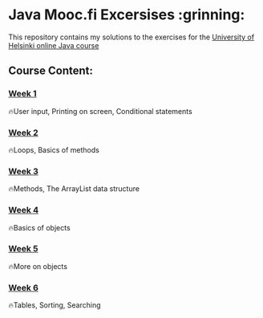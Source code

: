 <h1> Java Mooc.fi Excersises :grinning:</h1>


This repository contains my solutions to the exercises for the [University of Helsinki online Java course](https://moocfi.github.io/courses/2013/programming-part-1/)
<h2>Course Content:</h2>

[<h3>Week 1</h3>](https://github.com/ekaterinadvolkova/Java-exercises-from-Mooc.fi-course/tree/main/Week1)

:fire:User input, Printing on screen, Conditional statements

[<h3>Week 2</h3>](https://github.com/ekaterinadvolkova/Java-exercises-from-Mooc.fi-course/tree/main/Week_2)
:fire:Loops, Basics of methods

[<h3>Week 3</h3>](https://github.com/ekaterinadvolkova/Java-exercises-from-Mooc.fi-course/tree/main/Week_3)
:fire:Methods, The ArrayList data structure

[<h3>Week 4</h3>](https://github.com/ekaterinadvolkova/Java-exercises-from-Mooc.fi-course/tree/main/Week_4)
:fire:Basics of objects

[<h3>Week 5</h3>](https://github.com/ekaterinadvolkova/Java-exercises-from-Mooc.fi-course/tree/main/Week_5)
:fire:More on objects

[<h3>Week 6</h3>](https://github.com/ekaterinadvolkova/Java-exercises-from-Mooc.fi-course/tree/main/Week_6)
:fire:Tables, Sorting, Searching
